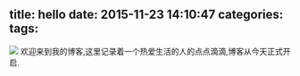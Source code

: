 title: hello
date: 2015-11-23 14:10:47
categories:
tags:
---
![](/blog/css/images/hello.jpg)
欢迎来到我的博客,这里记录着一个热爱生活的人的点点滴滴,博客从今天正式开启.


